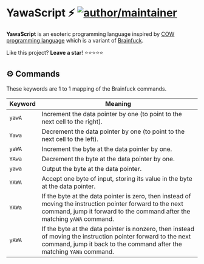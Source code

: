 # YawaScript ⚡ [![author/maintainer](https://img.shields.io/badge/by-itsmenewbie03-016eea.svg?logo=github&labelColor=181717&longCache=true&style=flat-square)](https://itsmenewbie03.github.io)

**YawaScript** is an esoteric programming language inspired by [COW programming language](https://esolangs.org/wiki/COW) which is a variant of [Brainfuck](https://en.wikipedia.org/wiki/Brainfuck).

Like this project? **Leave a star**! ⭐⭐⭐⭐⭐

## ⚙️ Commands

These keywords are 1 to 1 mapping of the Brainfuck commands.

| Keyword | Meaning                                                                                                                                                                                |
| ------- | -------------------------------------------------------------------------------------------------------------------------------------------------------------------------------------- |
| `yawA`  | Increment the data pointer by one (to point to the next cell to the right).                                                                                                            |
| `Yawa`  | Decrement the data pointer by one (to point to the next cell to the left).                                                                                                             |
| `yaWA`  | Increment the byte at the data pointer by one.                                                                                                                                         |
| `YAwa`  | Decrement the byte at the data pointer by one.                                                                                                                                         |
| `yawa`  | Output the byte at the data pointer.                                                                                                                                                   |
| `YAWA`  | Accept one byte of input, storing its value in the byte at the data pointer.                                                                                                           |
| `YAWa`  | If the byte at the data pointer is zero, then instead of moving the instruction pointer forward to the next command, jump it forward to the command after the matching `yAWA` command. |
| `yAWA`  | If the byte at the data pointer is nonzero, then instead of moving the instruction pointer forward to the next command, jump it back to the command after the matching `YAWa` command. |
